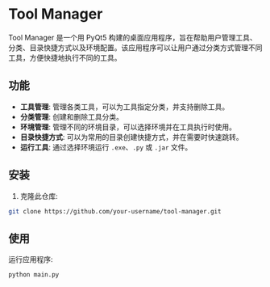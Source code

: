   # Tool Manager

Tool Manager 是一个用 PyQt5 构建的桌面应用程序，旨在帮助用户管理工具、分类、目录快捷方式以及环境配置。该应用程序可以让用户通过分类方式管理不同工具，方便快捷地执行不同的工具。

## 功能

- **工具管理**: 管理各类工具，可以为工具指定分类，并支持删除工具。
- **分类管理**: 创建和删除工具分类。
- **环境管理**: 管理不同的环境目录，可以选择环境并在工具执行时使用。
- **目录快捷方式**: 可以为常用的目录创建快捷方式，并在需要时快速跳转。
- **运行工具**: 通过选择环境运行 `.exe`、`.py` 或 `.jar` 文件。

## 安装

1. 克隆此仓库:
```bash
git clone https://github.com/your-username/tool-manager.git
```
## 使用
运行应用程序:

```bash
python main.py
```
